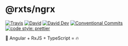# @rxts/ngrx

[![Travis](https://img.shields.io/travis/com/rx-ts/ngrx.svg)](https://travis-ci.com/rx-ts/ngrx)
[![David](https://img.shields.io/david/rx-ts/ngrx.svg)](https://david-dm.org/rx-ts/ngrx)
[![David Dev](https://img.shields.io/david/dev/rx-ts/ngrx.svg)](https://david-dm.org/rx-ts/ngrx?type=dev)
[![Conventional Commits](https://img.shields.io/badge/Conventional%20Commits-1.0.0-yellow.svg)](https://conventionalcommits.org)
[![code style: prettier](https://img.shields.io/badge/code_style-prettier-ff69b4.svg)](https://github.com/prettier/prettier)

🎉 Angular + RxJS + TypeScript = 🔥
